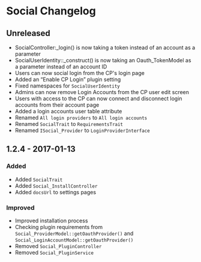 Social Changelog
===================

## Unreleased

- SocialController:_login() is now taking a token instead of an account as a parameter
- SocialUserIdentity::_construct() is now taking an Oauth_TokenModel as a parameter instead of an account ID
- Users can now social login from the CP's login page
- Added an “Enable CP Login” plugin setting
- Fixed namespaces for `SocialUserIdentity`
- Admins can now remove Login Accounts from the CP user edit screen
- Users with access to the CP can now connect and disconnect login accounts from their account page
- Added a login accounts user table attribute
- Renamed `All login providers` to `All login accounts`
- Renamed `SocialTrait` to `RequirementsTrait`
- Renamed `ISocial_Provider` to `LoginProviderInterface`

## 1.2.4 - 2017-01-13

### Added
- Added `SocialTrait`
- Added `Social_InstallController`
- Added `docsUrl` to settings pages

### Improved
- Improved installation process
- Checking plugin requirements from `Social_ProviderModel::getOauthProvider()` and `Social_LoginAccountModel::getOauthProvider()`
- Removed `Social_PluginController`
- Removed `Social_PluginService`